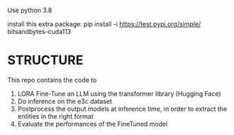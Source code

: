 Use python 3.8

install this extra package:
pip install -i https://test.pypi.org/simple/ bitsandbytes-cuda113

# STRUCTURE
This repo contains the code to 
1) LORA Fine-Tune an LLM using the transformer library (Hugging Face)
2) Do inference on the e3c dataset 
3) Postprocess the output models at inference time, in order to extract the entities in the right format
2) Evaluate the performances of the FineTuned model